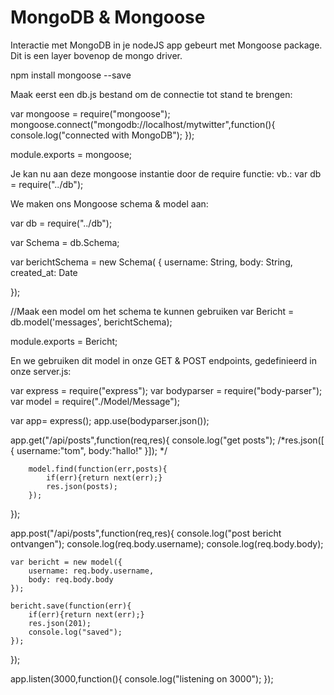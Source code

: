# MongoDB & Mongoose


Interactie met MongoDB in je nodeJS app gebeurt met Mongoose package. Dit is een layer
bovenop de mongo driver.

npm install mongoose --save

Maak eerst een db.js bestand om de connectie tot stand te brengen:

var mongoose = require("mongoose");
mongoose.connect("mongodb://localhost/mytwitter",function(){
	console.log("connected with MongoDB");
});

module.exports = mongoose;

Je kan nu aan deze mongoose instantie door de require functie:
vb.: var db  = require("../db");

We maken ons Mongoose schema & model aan:

var db  = require("../db");

var Schema = db.Schema;

var berichtSchema = new Schema( {
	 username: String,
	 body: String,
 	created_at: Date

});

//Maak een model om het schema te kunnen gebruiken
var Bericht = db.model('messages', berichtSchema);

module.exports = Bericht;

En we gebruiken dit model in onze GET & POST endpoints, gedefinieerd in onze server.js:

var express = require("express");
var bodyparser = require("body-parser");
var model = require("./Model/Message");

var app= express();
app.use(bodyparser.json());

app.get("/api/posts",function(req,res){
	console.log("get posts");
	/*res.json([
		{
			username:"tom",
			body:"hallo!"
		}]);
	*/
		
		model.find(function(err,posts){
			if(err){return next(err);}
			res.json(posts);
		});
	
});

app.post("/api/posts",function(req,res){
	console.log("post bericht ontvangen");
	console.log(req.body.username);
	console.log(req.body.body);
	
	
	var bericht = new model({
		username: req.body.username,
		body: req.body.body
	});
	
	bericht.save(function(err){
		if(err){return next(err);}
		res.json(201);
		console.log("saved");
	});
});

app.listen(3000,function(){
	console.log("listening on 3000");
});


